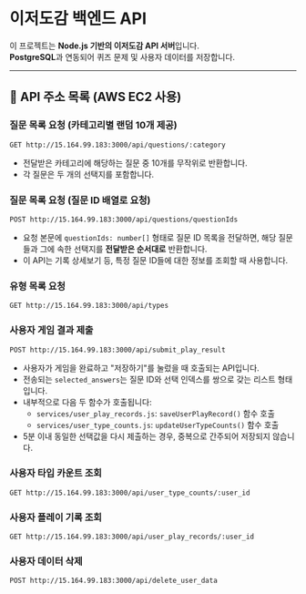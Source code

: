 ﻿# 이저도감 백엔드 API

이 프로젝트는 **Node.js 기반의 이저도감 API 서버**입니다.  
**PostgreSQL**과 연동되어 퀴즈 문제 및 사용자 데이터를 저장합니다.

---

## 📡 API 주소 목록 (AWS EC2 사용)

### 질문 목록 요청 (카테고리별 랜덤 10개 제공)  
`GET http://15.164.99.183:3000/api/questions/:category`

- 전달받은 카테고리에 해당하는 질문 중 10개를 무작위로 반환합니다.
- 각 질문은 두 개의 선택지를 포함합니다.

### 질문 목록 요청 (질문 ID 배열로 요청)  
`POST http://15.164.99.183:3000/api/questions/questionIds`

- 요청 본문에 `questionIds: number[]` 형태로 질문 ID 목록을 전달하면,
  해당 질문들과 그에 속한 선택지를 **전달받은 순서대로** 반환합니다.
- 이 API는 기록 상세보기 등, 특정 질문 ID들에 대한 정보를 조회할 때 사용합니다.

### 유형 목록 요청  
`GET http://15.164.99.183:3000/api/types`

### 사용자 게임 결과 제출  
`POST http://15.164.99.183:3000/api/submit_play_result`

- 사용자가 게임을 완료하고 "저장하기"를 눌렀을 때 호출되는 API입니다.
- 전송되는 `selected_answers`는 질문 ID와 선택 인덱스를 쌍으로 갖는 리스트 형태입니다.
- 내부적으로 다음 두 함수가 호출됩니다:
  - `services/user_play_records.js`: `saveUserPlayRecord()` 함수 호출
  - `services/user_type_counts.js`: `updateUserTypeCounts()` 함수 호출
- 5분 이내 동일한 선택값을 다시 제출하는 경우, 중복으로 간주되어 저장되지 않습니다.

### 사용자 타입 카운트 조회  
`GET http://15.164.99.183:3000/api/user_type_counts/:user_id`

### 사용자 플레이 기록 조회  
`GET http://15.164.99.183:3000/api/user_play_records/:user_id`

### 사용자 데이터 삭제  
`POST http://15.164.99.183:3000/api/delete_user_data`
